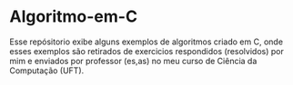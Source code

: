# Algoritmo-em-C
  Esse repósitorio exibe alguns exemplos de algoritmos criado em C, onde esses exemplos são retirados de exercicios respondidos (resolvidos) por mim e enviados por professor (es,as) no meu curso de Ciência da Computação (UFT).  
